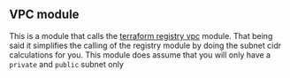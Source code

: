 ## VPC module
This is a module that calls the [terraform registry vpc](https://registry.terraform.io/modules/terraform-aws-modules/vpc/aws/1.46.0) module.
That being said it simplifies the calling of the registry module by doing the subnet cidr calculations for you. This module does assume that you
will only have a `private` and `public` subnet only
